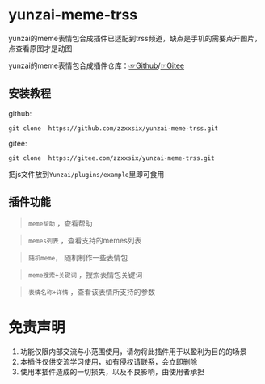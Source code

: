 # yunzai-meme-trss  

yunzai的meme表情包合成插件已适配到trss频道，缺点是手机的需要点开图片，点查看原图才是动图  

yunzai的meme表情包合成插件仓库：[☞Github](https://github.com/ikechan8370/yunzai-meme)/[☞Gitee](https://gitee.com/ikechan/yunzai-meme)

## 安装教程

github:
```
git clone  https://github.com/zzxxsix/yunzai-meme-trss.git

```
gitee:
```
git clone  https://gitee.com/zzxxsix/yunzai-meme-trss.git

```
把js文件放到`Yunzai/plugins/example`里即可食用
  
## 插件功能

> `meme帮助` ，查看帮助   

> `memes列表` ，查看支持的memes列表  

> `随机meme`， 随机制作一些表情包  

> `meme搜索+关键词` ，搜索表情包关键词  

> `表情名称+详情` ，查看该表情所支持的参数  


# 免责声明

1. 功能仅限内部交流与小范围使用，请勿将此插件用于以盈利为目的的场景
2. 本插件仅供交流学习使用，如有侵权请联系，会立即删除
3. 使用本插件造成的一切损失，以及不良影响，由使用者承担
